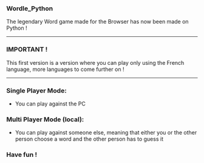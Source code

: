 ### Wordle_Python
The legendary Word game made for the Browser has now been made on Python ! 

---

### IMPORTANT ! 
This first version is a version where you can play only using the French language, more languages to come further on !

---

### Single Player Mode:
- You can play against the PC

### Multi Player Mode (local):
- You can play against someone else, meaning that either you or the other person choose a word and the other person has to guess it

### Have fun !
